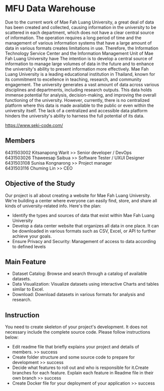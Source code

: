 # MFU Data Warehouse

Due to the current work of Mae Fah Luang University, a great deal of data has been created and collected, causing information in the university to be scattered in each department, which does not have a clear central source of information. The operation requires a long period of time and the management of various information systems that have a large amount of data in various formats creates limitations in use. Therefore, the Information Technology Service Center and the Information Management Unit of Mae Fah Luang University have The intention is to develop a central source of information to manage large volumes of data in the future and to enhance the university's ability to present information more effectively.
Mae Fah Luang University is a leading educational institution in Thailand, known for its commitment to excellence in teaching, research, and community engagement. The university generates a vast amount of data across various disciplines and departments, including research outputs. This data holds immense potential for analysis, decision-making, and improving the overall functioning of the university. However, currently, there is no centralized platform where this data is made available to the public or even within the university itself. The lack of a centralized and accessible data platform hinders the university's ability to harness the full potential of its data.

https://www.seki-code.com/

## Members

6431503002 Kitsanapong Warit  >> Senior developer / DevOps     
6431503026 Thaweesap Saibua   >> Software Tester / UXUI Designer    
6431503108 Sunisa Kongnarong  >> Project manager  
6431503116 Chuming Lin        >> CEO  

## Objective of the Study      
Our project is all about creating a website for Mae Fah Luang University. We're building a center where everyone can easily find, store, and share all kinds of university-related info. Here's the plan:
- Identify the types and sources of data that exist within Mae Fah Luang University
- Develop a data center website that organizes all data in one place. It can be downloaded in various formats such as CSV, Excel, or API to further achieve your goals.
- Ensure Privacy and Security: Management of access to data according to defined levels
                                                                              
## Main Feature  
- Dataset Catalog: Browse and search through a catalog of available datasets.  
- Data Visualization: Visualize datasets using interactive Charts and tables similar to Excel.  
- Download: Download datasets in various formats for analysis and research.  

## Instruction
You need to create skeleton of your project's development. It does not necessary include the complete source code. Please follow instructions below:
- Edit readme file that briefly explains your project and details of members.​ >> success
- Create folder structure and some source code to prepare for development >> success
- Decide what features to roll out and who is responsible for it.​ Create branches for each feature. Explain each feature in Readme file in their own branch​ >> success  
- Create Docker file for your deployment of your application  >> success
